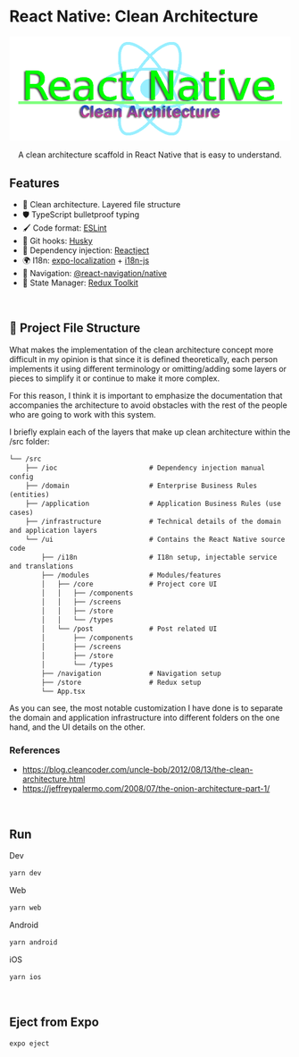 # React Native: Clean Architecture

<p align="center">
<img src="./assets/images/logo.png?raw=true" style="max-width: 100%; width: 600px;" />
</p>
<p align="center" style="margin-top: 10px;">A clean architecture scaffold in React Native that is easy to understand.</p>

## Features

- 📁 Clean architecture. Layered file structure
- 🛡️ TypeScript bulletproof typing
- 🖌️ Code format: [ESLint](https://eslint.org/)
- 🐩 Git hooks: [Husky](https://www.npmjs.com/package/husky)
- 💉 Dependency injection: [Reactject](https://www.npmjs.com/package/reactject)
- 🌍 I18n: [expo-localization](https://docs.expo.dev/versions/latest/sdk/localization/) + [i18n-js](https://www.npmjs.com/package/i18n-js)
- 🚢 Navigation: [@react-navigation/native](https://reactnavigation.org/docs/getting-started)
- 🧰 State Manager: [Redux Toolkit](https://redux-toolkit.js.org/)

</br>

## 📁 Project File Structure

What makes the implementation of the clean architecture concept more difficult in my opinion is that since it is defined theoretically, each person implements it using different terminology or omitting/adding some layers or pieces to simplify it or continue to make it more complex.

For this reason, I think it is important to emphasize the documentation that accompanies the architecture to avoid obstacles with the rest of the people who are going to work with this system.

I briefly explain each of the layers that make up clean architecture within the /src folder:

```
└── /src
    ├── /ioc                       # Dependency injection manual config
    ├── /domain                    # Enterprise Business Rules (entities)
    ├── /application               # Application Business Rules (use cases)
    ├── /infrastructure            # Technical details of the domain and application layers
    └── /ui                        # Contains the React Native source code
        ├── /i18n                  # I18n setup, injectable service and translations
        ├── /modules               # Modules/features
        │   ├── /core              # Project core UI
        │   │   ├── /components
        │   │   ├── /screens
        │   │   ├── /store
        │   │   └── /types
        │   └── /post              # Post related UI
        │       ├── /components
        │       ├── /screens
        │       ├── /store
        │       └── /types
        ├── /navigation            # Navigation setup
        ├── /store                 # Redux setup
        └── App.tsx
```

As you can see, the most notable customization I have done is to separate the domain and application infrastructure into different folders on the one hand, and the UI details on the other.

### References

- https://blog.cleancoder.com/uncle-bob/2012/08/13/the-clean-architecture.html
- https://jeffreypalermo.com/2008/07/the-onion-architecture-part-1/

</br>

## Run

Dev

```bash
yarn dev
```

Web

```bash
yarn web
```

Android

```bash
yarn android
```

iOS

```bash
yarn ios
```

</br>

## Eject from Expo

```bash
expo eject
```
